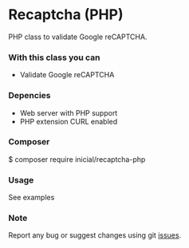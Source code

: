 # Recaptcha (PHP)

PHP class to validate Google reCAPTCHA.

### With this class you can

- Validate Google reCAPTCHA

### Depencies

- Web server with PHP support
- PHP extension CURL enabled

### Composer

$ composer require inicial/recaptcha-php

### Usage

See examples

### Note

Report any bug or suggest changes using git [issues](https://github.com/inicialcombr/recaptcha-php/issues).